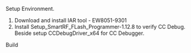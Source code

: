 Setup Environment.

1. Download and install IAR tool - EW8051-9301
2. Install Setup_SmartRF_FLash_Programmer-1.12.8 to verify CC Debug. Beside setup CCDebugDriver_x64 
for CC Debugger.

Build 




